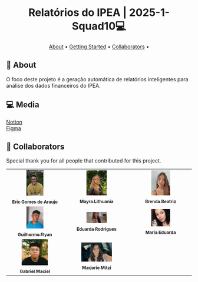 <h1 align="center" style="font-weight: bold;">Relatórios do IPEA | 2025-1- Squad10💻</h1>

<p align="center">
 <a href="#about">About</a> • 
 <a href="#started">Getting Started</a> • 
  <a href="#colab">Collaborators</a> •
</p>

<h2 id="started">📌 About</h2>

O foco deste projeto é a geração automática de relatórios inteligentes para análise dos dados financeiros do IPEA.

<h2 id="comunicacao">💻 Media</h2>
<a href="https://www.notion.so/invite/6e431a0cfdbcdfadde473e1e02023c52e89070ee"> Notion </a> </br>
<a href= "https://www.figma.com/team_invite/redeem/JtjJg0xfYUI6RE1FBSzOlM">Figma</a>

<h2 id="colab">🤝 Collaborators</h2>

Special thank you for all people that contributed for this project.

<table>
  <tr>
    <td align="center">
      <a href="https://github.com/EricAraujoBsB">
        <img src="src/img/README/Eric Gomes.jpeg" width="33%;" alt="Fernanda Kipper Profile Picture"/><br>
        <sub>
          <b>Eric Gomes de Araujo</b>
        </sub>
      </a>
    </td>
    <td align="center">
      <a href="https://github.com/Lithuania0">
        <img src="src/img/README/Mayra Lithuania.jpeg" width="33%;" alt="Mayra Lithuania"/><br>
        <sub>
          <b>Mayra Lithuania</b>
        </sub>
      </a>
    </td>
    <td align="center">
      <a href="https://github.com/Brwnds">
        <img src="src/img/README/Brenda.jpeg" width="33%;" alt="Brenda Beatriz"/><br>
        <sub>
          <b>Brenda Beatriz</b>
        </sub>
      </a>
    </td>
  </tr>
  <tr>
    <td align="center">
      <a href="https://github.com/GFlyan">
        <img src="src/img/README/Guilherme Flyan.jpeg" width="33%;" alt="Guilherme Flyan"/><br>
        <sub>
          <b>Guilherme Flyan</b>
        </sub>
      </a>
    </td>
    <td align="center">
      <a href="https://github.com/eduardar0">
        <img src="src/img/README/Eduarda Rodrigues.jpeg" width="33%;" alt="Eduarda Rodrigues"/><br>
        <sub>
          <b>Eduarda Rodrigues</b>
        </sub>
      </a>
    </td>
    <td align="center">
      <a href="https://github.com/mariadenis">
        <img src="src/img/README/Maria Eduarda.jpeg" width="33%;" alt="Maria Eduarda"/><br>
        <sub>
          <b>Maria Eduarda</b>
        </sub>
      </a>
    </td>
  </tr>
  <tr>
    <td align="center">
      <a href="https://github.com/gabegmbr">
        <img src="src/img/README/Gabriel Maciel.jpeg" width="50%;" alt="Gabriel Maciel"/><br>
        <sub>
          <b>Gabriel Maciel</b>
        </sub>
      </a>
    </td>
    <td align="center">
      <a href="https://github.com/Marjoriemitzi">
        <img src="src/img/README/Marjorie.jpeg" width="50%;" alt="Marjorie Mitzi"/><br>
        <sub>
          <b>Marjorie Mitzi</b>
        </sub>
      </a>
    </td>
  </tr>
</table>
